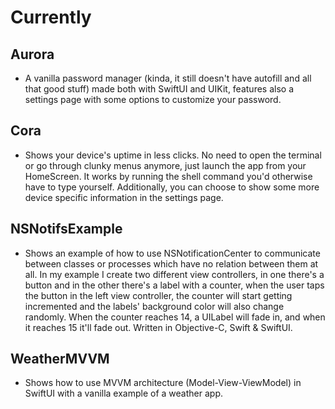 # Currently

## Aurora

* A vanilla password manager (kinda, it still doesn't have autofill and all that good stuff) made both with SwiftUI and UIKit, features also a settings page with some options to customize your password.

## Cora

* Shows your device's uptime in less clicks. No need to open the terminal or go through clunky menus anymore, just launch the app from your HomeScreen. It works by running the shell command you'd otherwise have to type yourself. Additionally, you can choose to show some more device specific information in the settings page.

## NSNotifsExample

* Shows an example of how to use NSNotificationCenter to communicate between classes or processes which have no relation between them at all. In my example I create two different view controllers, in one there's a button and in the other there's a label with a counter, when the user taps the button in the left view controller, the counter will start getting incremented and the labels' background color will also change randomly. When the counter reaches 14, a UILabel will fade in, and when it reaches 15 it'll fade out. Written in Objective-C, Swift & SwiftUI.

## WeatherMVVM

* Shows how to use MVVM architecture (Model-View-ViewModel) in SwiftUI with a vanilla example of a weather app.
